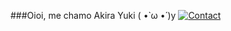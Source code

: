###Oioi, me chamo Akira Yuki ( •̀ ω •́ )y
[![Contact](https://img.shields.io/badge/WhatsApp-25D366?style=for-the-badge&logo=whatsapp&logoColor=white
)](+55(11)945291249)
